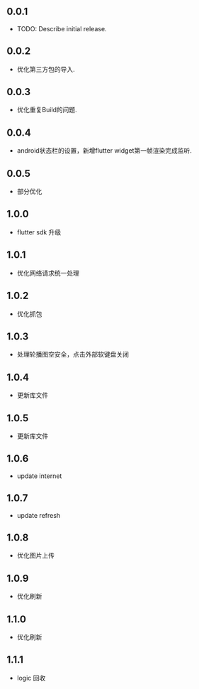 ## 0.0.1

* TODO: Describe initial release.

## 0.0.2

* 优化第三方包的导入.

## 0.0.3

* 优化重复Build的问题.

## 0.0.4

* android状态栏的设置，新增flutter widget第一帧渲染完成监听.

## 0.0.5

* 部分优化

## 1.0.0

* flutter sdk 升级


## 1.0.1

* 优化网络请求统一处理

## 1.0.2

* 优化抓包

## 1.0.3

* 处理轮播图空安全，点击外部软键盘关闭

## 1.0.4

* 更新库文件

## 1.0.5

* 更新库文件


## 1.0.6

* update internet


## 1.0.7

* update refresh

## 1.0.8

* 优化图片上传


## 1.0.9

* 优化刷新

## 1.1.0

* 优化刷新

## 1.1.1

* logic 回收

